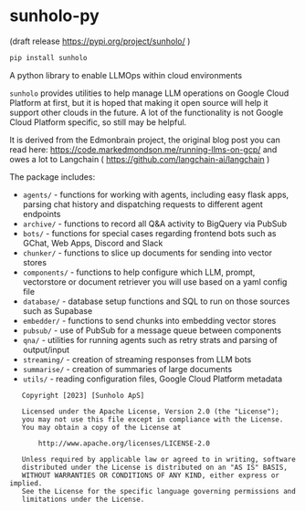 # sunholo-py

(draft release https://pypi.org/project/sunholo/ )

```sh
pip install sunholo
```

A python library to enable LLMOps within cloud environments

`sunholo` provides utilities to help manage LLM operations on Google Cloud Platform at first, but it is hoped that making it open source will help it support other clouds in the future.  A lot of the functionality is not Google Cloud Platform specific, so still may be helpful.

It is derived from the Edmonbrain project, the original blog post you can read here: https://code.markedmondson.me/running-llms-on-gcp/ and owes a lot to Langchain ( https://github.com/langchain-ai/langchain )

The package includes:

* `agents/` - functions for working with agents, including easy flask apps, parsing chat history and dispatching requests to different agent endpoints
* `archive/` - functions to record all Q&A activity to BigQuery via PubSub
* `bots/` - functions for special cases regarding frontend bots such as GChat, Web Apps, Discord and Slack
* `chunker/` - functions to slice up documents for sending into vector stores
* `components/` - functions to help configure which LLM, prompt, vectorstore or document retriever you will use based on a yaml config file
* `database/` - database setup functions and SQL to run on those sources such as Supabase
* `embedder/` - functions to send chunks into embedding vector stores
* `pubsub/` - use of PubSub for a message queue between components
* `qna/` - utilities for running agents such as retry strats and parsing of output/input
* `streaming/` - creation of streaming responses from LLM bots
* `summarise/` - creation of summaries of large documents
* `utils/` - reading configuration files, Google Cloud Platform metadata


```
   Copyright [2023] [Sunholo ApS]

   Licensed under the Apache License, Version 2.0 (the "License");
   you may not use this file except in compliance with the License.
   You may obtain a copy of the License at

       http://www.apache.org/licenses/LICENSE-2.0

   Unless required by applicable law or agreed to in writing, software
   distributed under the License is distributed on an "AS IS" BASIS,
   WITHOUT WARRANTIES OR CONDITIONS OF ANY KIND, either express or implied.
   See the License for the specific language governing permissions and
   limitations under the License.
```

